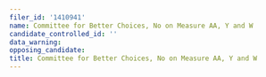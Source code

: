 ```yaml
---
filer_id: '1410941'
name: Committee for Better Choices, No on Measure AA, Y and W
candidate_controlled_id: ''
data_warning: 
opposing_candidate: 
title: Committee for Better Choices, No on Measure AA, Y and W
---
```

